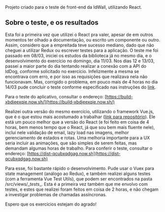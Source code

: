 Projeto criado para o teste de front-end da IdWall, utilizando React.

## Sobre o teste, e os resultados

Esta foi a primeira vez que utilizei o React pra valer, apesar de em outros momentos ter olhado a documentação, ou escrito um componente ou outro.
Assim, considero que a empreitada teve sucesso mediano, dado que não cheguei a utilizar Redux ou escrever testes para a aplicação. 
O teste me foi passado em 08/03, iniciei os estudos da biblioteca já no mesmo dia, e o desenvolvimento do exercício no domingo, dia 11/03.
Nos dias 12 e 13/03, passei a maior parte do dia tentando realizar a conexão com a API do IdDog, conforme solicitado no exercício. Infelizmente a mesma se encontrava com erro, e por isso as requisições que realizava nela não funcionavam. Mas, corrigido o problema, em pouco mais de 4 horas no dia 14/03 pude concluir o teste conforme especificado nas instruções do [link](https://github.com/idwall/desafios-iddog/tree/master/frontend).

Para o teste do aplicativo, consultar o endereço: [https://build-xbdjeexqie.now.sh/](https://build-xbdjeexqie.now.sh/)

Realizei outra versão do mesmo exercício, utilizando o framework Vue.js, que é o que estou mais acostumado a trabalhar ([link para repositório](https://github.com/educkf/desafio-idwall-vuejs)). 
Ele está um pouco melhor que a versão do React (e foi feito em coisa de 4 horas, bem menos tempo que o React, já que sou bem mais fluente nele), incluí nele validação de email, lazy load nas imagens, melhor gerenciamento de estados e rotas. Uma melhoria importante para a UX seria incluir as animações, que são simples de serem feitas, mas demandam algumas horas de trabalho.
Para conferir o teste, consultar o endereço: [https://dist-qcubxqdgag.now.sh](https://dist-qcubxqdgag.now.sh)


Para esse, foi bastante rápido o desenvolvimento. Pude usar o Vuex para state management (análogo ao Redux), e também realizei alguns testes (com a ferramenta Vue Test Utils), que podem ser encontrados na pasta /src/views/\__tests__. Esta é a primeira vez também que me envolvo com testes, e estes que realizei foram feitos em coisa de 2 horas, e não chegam a investigar problemas de chamadas assíncronas.

Espero que os exercícios estejam do agrado!